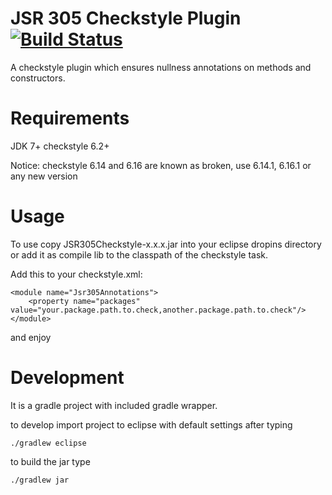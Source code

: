 JSR 305 Checkstyle Plugin [![Build Status](https://travis-ci.org/bjrke/JSR305CheckstylePlugin.svg?branch=master)](https://travis-ci.org/bjrke/JSR305CheckstylePlugin)
=====================================================================================================================================================================

A checkstyle plugin which ensures nullness annotations on methods and constructors.

Requirements
============

JDK 7+
checkstyle 6.2+

Notice: checkstyle 6.14 and 6.16 are known as broken, use 6.14.1, 6.16.1 or any new version

Usage
=====

To use copy JSR305Checkstyle-x.x.x.jar into your eclipse dropins directory or add it as compile lib to the classpath of the checkstyle task.

Add this to your checkstyle.xml:

    <module name="Jsr305Annotations">
        <property name="packages" value="your.package.path.to.check,another.package.path.to.check"/>
    </module>

and enjoy


Development
===========

It is a gradle project with included gradle wrapper.

to develop import project to eclipse with default settings after typing

    ./gradlew eclipse

to build the jar type

    ./gradlew jar
